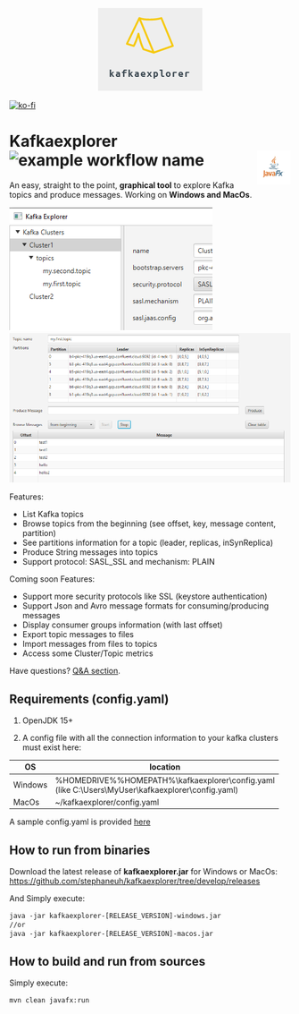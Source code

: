 
<p align="center">
<img src="img/ke-logo-font-15.png">
</p>

[![ko-fi](https://www.ko-fi.com/img/githubbutton_sm.svg)](https://ko-fi.com/B0B132J1L)


# Kafkaexplorer ![example workflow name](https://github.com/stephaneuh/kafkaexplorer/workflows/Maven%20Build/badge.svg?branch=develop) <img src="img/jfxlogopad1.png" width="60" height="60" align="right">

An easy, straight to the point, **graphical tool** to explore Kafka topics and produce messages.
Working on **Windows and MacOs**.

![Alt text](img/kt_01.png "Main") ![Alt text](img/browser.PNG "Browser")

Features:
- List Kafka topics
- Browse topics from the beginning (see offset, key, message content, partition)
- See partitions information for a topic (leader, replicas, inSynReplica)
- Produce String messages into topics
- Support protocol: SASL_SSL and mechanism: PLAIN

Coming soon Features:
- Support more security protocols like SSL (keystore authentication)
- Support Json and Avro message formats for consuming/producing messages
- Display consumer groups information (with last offset)
- Export topic messages to files
- Import messages from files to topics
- Access some Cluster/Topic metrics

Have questions? [Q&A section](https://github.com/stephaneuh/kafkaexplorer/discussions/categories/q-a).

## Requirements (config.yaml)

1. OpenJDK 15+

2. A config file with all the connection information to your kafka clusters must exist here:

| OS  | location  |
| --- | --- |
|Windows|%HOMEDRIVE%%HOMEPATH%\kafkaexplorer\config.yaml <br>(like C:\Users\MyUser\kafkaexplorer\config.yaml)| 
|MacOs|~/kafkaexplorer/config.yaml|

A sample config.yaml is provided [here](/config/config.yaml)

## How to run from binaries

Download the latest release of **kafkaexplorer.jar** for Windows or MacOs:
https://github.com/stephaneuh/kafkaexplorer/tree/develop/releases

And Simply execute:

```
java -jar kafkaexplorer-[RELEASE_VERSION]-windows.jar
//or
java -jar kafkaexplorer-[RELEASE_VERSION]-macos.jar
```

## How to build and run from sources

Simply execute:
```
mvn clean javafx:run
```
